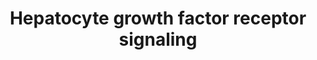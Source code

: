 ---
annotations:
- type: Pathway Ontology
  value: scatter factor/hepatocyte growth factor signaling pathway
- type: Cell Type Ontology
  value: hepatocyte
- type: Pathway Ontology
  value: Rho/Rac/Cdc42 mediated signaling pathway
authors:
- MaintBot
- Ddigles
- L Dupuis
- Eweitz
- DeSl
description: 'Signaling pathway of the Hepatocyte Growth Factor Receptor (Homo sapiens)
  also know as C-Met. The C-Met activation results in the stimulation of a variety
  of intracellular signalling pathways, which regulate several processes such as:
  motility, migration, proliferation and invasion.'
last-edited: 2021-06-01
organisms:
- Danio rerio
redirect_from:
- /index.php/Pathway:WP444
- /instance/WP444
schema-jsonld:
- '@context': https://schema.org/
  '@id': https://wikipathways.github.io/pathways/WP444.html
  '@type': Dataset
  creator:
    '@type': Organization
    name: WikiPathways
  description: 'Signaling pathway of the Hepatocyte Growth Factor Receptor (Homo sapiens)
    also know as C-Met. The C-Met activation results in the stimulation of a variety
    of intracellular signalling pathways, which regulate several processes such as:
    motility, migration, proliferation and invasion.'
  keywords:
  - mapk3
  - src
  - CH211-127H20.2
  - ptk2bb
  - ptenb
  - mapk1
  - rasa1
  - pxn
  - zgc:172250
  - map2k1
  - MAP4K1
  - grb2
  - fos
  - gab1
  - ITGB1
  - LOC567895
  - ptk2.1
  - LOC561737
  - stat3
  - crkl
  - hgfa
  - pak1
  - zgc:172209
  - crk
  - raf1
  - HRAS
  - ptpn11
  - SOS1
  - dock1
  - rap1b
  - LOC570868
  - rap1a
  - jun
  - Met
  license: CC0
  name: Hepatocyte growth factor receptor signaling
seo: CreativeWork
title: Hepatocyte growth factor receptor signaling
wpid: WP444
---